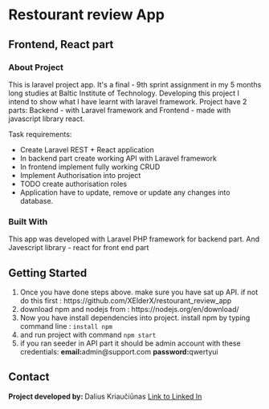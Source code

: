 # Restourant review App

## Frontend, React part



### About Project

This is laravel project app. It's a final -  9th sprint assignment in my 5 months long studies at Baltic Institute of Technology. Developing this project I intend to show what I have learnt with laravel framework. 
Project have 2 parts: Backend - with Laravel framework and Frontend - made with javascript library react. 

Task requirements:
* Create Laravel REST + React application
* In backend part create working API with Laravel framework  
* In frontend implement fully working CRUD 
* Implement Authorisation into project
* TODO create authorisation roles
* Application have to update, remove or update any changes into database.


### Built With

This app was developed with Laravel PHP framework for backend part. And Javescript library - react for front end part
## Getting Started

<ol>
<li>Once you have done steps above. make sure you have sat up API. if not do this first : https://github.com/XElderX/restourant_review_app</li>
<li>download npm and nodejs from : https://nodejs.org/en/download/ </li>

<li>Now you have install dependencies into project. install npm by typing command line : <code>install npm</code> </li>
<li>and run project with command <code>npm start</code></li>
<li>if you ran seeder in API part it should be admin account with these credentials: <b>email:</b>admin@support.com <b>password:</b>qwertyui </li>


</ol>

## Contact

<span><strong>Project developed by: </strong> Dalius Kriaučiūnas <a href="https://www.linkedin.com/in/dalius-kriauciunas/">Link to Linked In </a></span>



